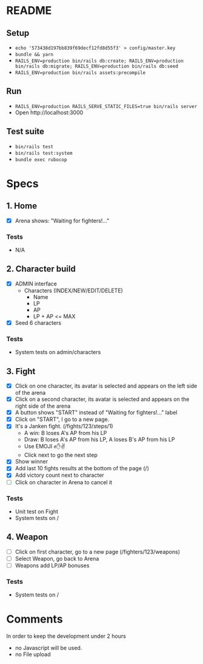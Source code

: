 # README

## Setup

* `echo '573438d197bb839f69decf12fd8d55f3' > config/master.key`
* `bundle && yarn`
* `RAILS_ENV=production bin/rails db:create; RAILS_ENV=production bin/rails db:migrate; RAILS_ENV=production bin/rails db:seed`
* `RAILS_ENV=production bin/rails assets:precompile`

## Run

* `RAILS_ENV=production RAILS_SERVE_STATIC_FILES=true bin/rails server`
* Open http://localhost:3000

## Test suite

* `bin/rails test`
* `bin/rails test:system`
* `bundle exec rubocop`

# Specs

## 1. Home

* [x] Arena shows: "Waiting for fighters!..."

### Tests

* N/A

## 2. Character build

* [x] ADMIN interface
  + Characters (INDEX/NEW/EDIT/DELETE)
    - Name
    - LP
    - AP
    - LP + AP <= MAX
* [x] Seed 6 characters

### Tests

* System tests on admin/characters

## 3. Fight

* [x] Click on one character, its avatar is selected and appears on the left side of the arena
* [x] Click on a second character, its avatar is selected and appears on the right side of the arena
* [x] A button shows "START" instead of "Waiting for fighters!..." label
* [x] Click on "START", I go to a new page.
* [x] It's a Janken fight. (/fights/123/steps/1)
  - A win: B loses A's AP from his LP
  - Draw: B loses A's AP from his LP, A loses B's AP from his LP
  - Use EMOJI ✊✋✌️
  - Click next to go the next step
* [x] Show winner
* [x] Add last 10 fights results at the bottom of the page (/)
* [x] Add victory count next to character
* [ ] Click on character in Arena to cancel it

### Tests

* Unit test on Fight
* System tests on /

## 4. Weapon

* [ ] Click on first character, go to a new page (/fighters/123/weapons)
* [ ] Select Weapon, go back to Arena
* [ ] Weapons add LP/AP bonuses

### Tests

* System tests on /

# Comments

In order to keep the development under 2 hours

* no Javascript will be used.
* no File upload

